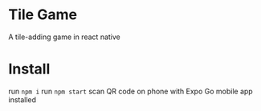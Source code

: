 # Tile Game

A tile-adding game in react native

# Install
run `npm i`
run `npm start`
scan QR code on phone with Expo Go mobile app installed
